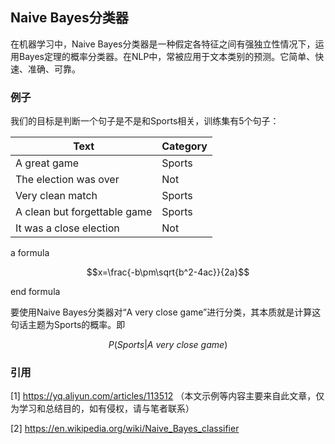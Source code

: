 ## Naive Bayes分类器

在机器学习中，Naive Bayes分类器是一种假定各特征之间有强独立性情况下，运用Bayes定理的概率分类器。在NLP中，常被应用于文本类别的预测。它简单、快速、准确、可靠。

### 例子

我们的目标是判断一个句子是不是和Sports相关，训练集有5个句子：

Text | Category
---|---
A great game | Sports
The election was over | Not
Very clean match | Sports
A clean but forgettable game | Sports
It was a close election | Not

a formula

$$x=\frac{-b\pm\sqrt{b^2-4ac}}{2a}$$

end formula

要使用Naive Bayes分类器对“A very close game”进行分类，其本质就是计算这句话主题为Sports的概率。即

```math
P(Sports | A~very~close~game)
```

### 引用

[1] https://yq.aliyun.com/articles/113512 （本文示例等内容主要来自此文章，仅为学习和总结目的，如有侵权，请与笔者联系）

[2] https://en.wikipedia.org/wiki/Naive_Bayes_classifier
